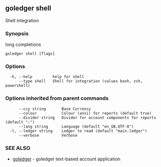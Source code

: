 ## goledger shell

Shell integration

### Synopsis

long completions

```
goledger shell [flags]
```

### Options

```
  -h, --help         help for shell
      --type shell   Shell for integration (values bash, zsh, powershell)
```

### Options inherited from parent commands

```
      --ccy string       Base Currency
      --colour           Colour (ansi) for reports (default true)
      --divider string   Divider for account components for reports (default ":")
      --lang string      Language (default "en_GB.UTF-8")
  -l, --ledger string    Ledger to read (default "main.ledger")
      --verbose          Verbose
```

### SEE ALSO

* [goledger](goledger.md)	 - goledger text-based account application

